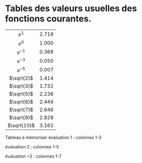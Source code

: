 # Tables des valeurs usuelles des fonctions courantes.

|                 |       |
|:---------------:|:-----:|
|    $e^1$    | 2.718 |
|    $e^0$    | 1.000 |
|   $e^{-1}$  | 0.368 |
|   $e^{-3}$  | 0.050 |
|   $e^{-5}$  | 0.007 |
|  $\sqrt{2}$ | 1.414 |
|  $\sqrt{3}$ | 1.732 |
|  $\sqrt{5}$ | 2.236 |
|  $\sqrt{6}$ | 2.449 |
|  $\sqrt{7}$ | 2.646 |
|  $\sqrt{8}$ | 2.828 |
| $\sqrt{10}$ | 3.162 |

Tableau à mémoriser évaluation 1 : colonnes 1-3

évaluation 2 : colonnes 1-5

évaluation >2 : colonnes 1-7
